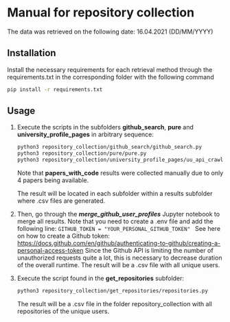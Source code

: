 # Manual for repository collection
The data was retrieved on the following date: 16.04.2021 (DD/MM/YYYY)

## Installation

Install the necessary requirements for each retrieval method through the requirements.txt in the corresponding folder with the following command

```bash
pip install -r requirements.txt
```

## Usage

1. Execute the scripts in the subfolders **github_search**, **pure** and **university_profile_pages** in arbitrary sequence:
    ```bash
    python3 repository_collection/github_search/github_search.py
    python3 repository_collection/pure/pure.py
    python3 repository_collection/university_profile_pages/uu_api_crawler.py
    ```
    Note that **papers_with_code** results were collected manually due to only 4 papers being available.

    The result will be located in each subfolder within a results subfolder where .csv files are generated. 

2. Then, go through the ***merge_github_user_profiles*** Jupyter notebook to merge all results.
    Note that you need to create a .env file and add the following line:
    ```GITHUB_TOKEN = "YOUR_PERSONAL_GITHUB_TOKEN" ```
    See here on how to create a Github token: https://docs.github.com/en/github/authenticating-to-github/creating-a-personal-access-token 
    Since the Github API is limiting the number of unauthorized requests quite a lot, this is necessary to decrease duration of the overall runtime. The result will be a .csv file with all unique users.
3. Execute the script found in the **get_repositories** subfolder:
    ```bash
    python3 repository_collection/get_repositories/repositories.py
    ```
    The result will be a .csv file in the folder repository_collection with all repositories of the unique users.
